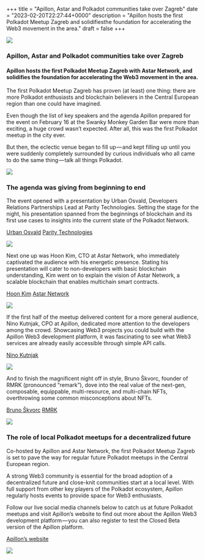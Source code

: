 +++
title = "Apillon, Astar and Polkadot communities take over Zagreb"
date = "2023-02-20T22:27:44+0000"
description = "Apillon hosts the first Polkadot Meetup Zagreb and solidifiesthe foundation for accelerating the Web3 movement  in the area."
draft = false
+++

![](/images/a844d10c65e28a8e639c57c5838e46e3.jpeg)


### Apillon, Astar and Polkadot communities take over Zagreb


#### Apillon hosts the first Polkadot Meetup Zagreb with Astar Network, and solidifies the foundation for accelerating the Web3 movement in the area.


The first Polkadot Meetup Zagreb has proven (at least) one thing: there are more Polkadot enthusiasts and blockchain believers in the Central European region than one could have imagined.


Even though the list of key speakers and the agenda Apillon prepared for the event on February 16 at the Swanky Monkey Garden Bar were more than exciting, a huge crowd wasn’t expected. After all, this was the first Polkadot meetup in the city ever.


But then, the eclectic venue began to fill up — and kept filling up until you were suddenly completely surrounded by curious individuals who all came to do the same thing — talk all things Polkadot.


![](/images/23240a4b52d13cbc85536f4f7b4eec4f.jpeg)


### The agenda was giving from beginning to end


The event opened with a presentation by Urban Osvald, Developers Relations Partnerships Lead at Parity Technologies. Setting the stage for the night, his presentation spanned from the beginnings of blockchain and its first use cases to insights into the current state of the Polkadot Network.

[Urban Osvald](https://www.linkedin.com/in/urbanosvald?miniProfileUrn=urn%3Ali%3Afs_miniProfile%3AACoAAA3RvzQB8V-f60ZJ8qD4WrE7qJzjsI1eMdM&lipi=urn%3Ali%3Apage%3Ad_flagship3_search_srp_all%3BahFQJQjLRUyuU7lceZpDPQ%3D%3D)
[Parity Technologies](https://www.parity.io/)

![](/images/1a817cd4fd9f123c87eba444805bc7e9.jpeg)


Next one up was Hoon Kim, CTO at Astar Network, who immediately captivated the audience with his energetic presence. Stating his presentation will cater to non-developers with basic blockchain understanding, Kim went on to explain the vision of Astar Network, a scalable blockchain that enables multichain smart contracts.

[Hoon Kim](https://www.linkedin.com/in/hoonsubin?miniProfileUrn=urn%3Ali%3Afs_miniProfile%3AACoAACfyKxEBVhLoQHGdId4e6DCOQ7vNprtNzi4&lipi=urn%3Ali%3Apage%3Ad_flagship3_search_srp_all%3BlmPHK5gfQtOWERp8KbnZhQ%3D%3D)
[Astar Network](https://astar.network/)

![](/images/7cce42648a460f2a6c247d66197e60aa.jpeg)


If the first half of the meetup delivered content for a more general audience, Nino Kutnjak, CPO at Apillon, dedicated more attention to the developers among the crowd. Showcasing Web3 projects you could build with the Apillon Web3 development platform, it was fascinating to see what Web3 services are already easily accessible through simple API calls.

[Nino Kutnjak](https://www.linkedin.com/in/nino-kutnjak?miniProfileUrn=urn%3Ali%3Afs_miniProfile%3AACoAABGGNhkB0NJgJtcZjV2HuvIQLiZQuj5t_d8&lipi=urn%3Ali%3Apage%3Ad_flagship3_search_srp_all%3BC8BuwzYFT9yrnttNhA%2BEug%3D%3D)

![](/images/c09fa7392ec6af2649bd6606fc44ca84.jpeg)

And to finish the magnificent night off in style, Bruno Škvorc, founder of RMRK (pronounced “remark”), dove into the real value of the next-gen, composable, equippable, multi-resource, and multi-chain NFTs, overthrowing some common misconceptions about NFTs.

[Bruno Škvorc](https://www.linkedin.com/in/swader?miniProfileUrn=urn%3Ali%3Afs_miniProfile%3AACoAAAQH3lsBS-qbow4PhSE0jl1o_ssnfCWnzvY&lipi=urn%3Ali%3Apage%3Ad_flagship3_search_srp_all%3BWFOYD68oR52lRnFCbb1%2F8Q%3D%3D)
[RMRK](https://www.rmrk.app/)

![](/images/3656eea21fb680f218580dd06ea13deb.jpeg)


### The role of local Polkadot meetups for a decentralized future


Co-hosted by Apillon and Astar Network, the first Polkadot Meetup Zagreb is set to pave the way for regular future Polkadot meetups in the Central European region.


A strong Web3 community is essential for the broad adoption of a decentralized future and close-knit communities start at a local level. With full support from other key players of the Polkadot ecosystem, Apillon regularly hosts events to provide space for Web3 enthusiasts.


Follow our live social media channels below to catch us at future Polkadot meetups and visit Apillon’s website to find out more about the Apillon Web3 development platform — you can also register to test the Closed Beta version of the Apillon platform.

[Apillon’s website](https://wiki.apillon.io/)

![](/images/a8aad625f3d1325db920f2062de72077.png)
